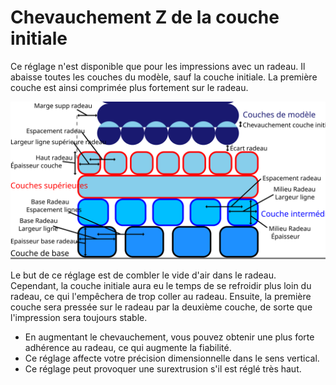 Chevauchement Z de la couche initiale
====
Ce réglage n'est disponible que pour les impressions avec un radeau. Il abaisse toutes les couches du modèle, sauf la couche initiale. La première couche est ainsi comprimée plus fortement sur le radeau.

![Dimensions qui composent un radeau](../images/raft_dimensions_fr.svg)

Le but de ce réglage est de combler le vide d'air dans le radeau. Cependant, la couche initiale aura eu le temps de se refroidir plus loin du radeau, ce qui l'empêchera de trop coller au radeau. Ensuite, la première couche sera pressée sur le radeau par la deuxième couche, de sorte que l'impression sera toujours stable.
* En augmentant le chevauchement, vous pouvez obtenir une plus forte adhérence au radeau, ce qui augmente la fiabilité.
* Ce réglage affecte votre précision dimensionnelle dans le sens vertical.
* Ce réglage peut provoquer une surextrusion s'il est réglé très haut.
